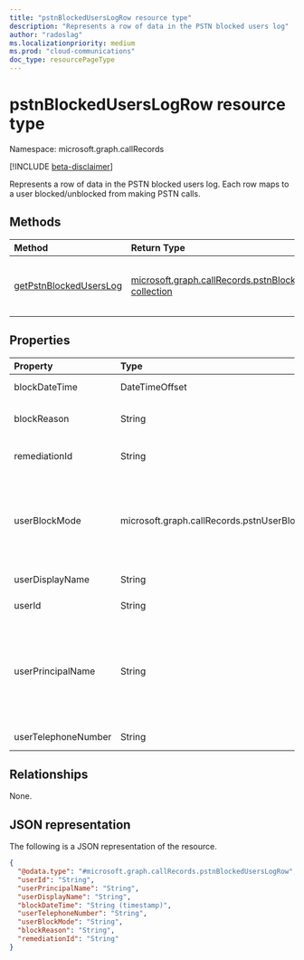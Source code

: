 ```yaml
---
title: "pstnBlockedUsersLogRow resource type"
description: "Represents a row of data in the PSTN blocked users log"
author: "radoslag"
ms.localizationpriority: medium
ms.prod: "cloud-communications"
doc_type: resourcePageType
---
```


# pstnBlockedUsersLogRow resource type

Namespace: microsoft.graph.callRecords

[!INCLUDE [beta-disclaimer](../../includes/beta-disclaimer.md)]

Represents a row of data in the PSTN blocked users log. Each row maps to a user blocked/unblocked from making PSTN calls.

## Methods

| Method       | Return Type | Description |
|:-------------|:------------|:------------|
| [getPstnBlockedUsersLog](../api/callrecords-callrecord-getpstnblockeduserslog.md) | [microsoft.graph.callRecords.pstnBlockedUsersLogRow collection](callrecords-pstnblockeduserslogrow.md) | Get log of users who are blocked/unblocked from making PSTN calls in Teams |

## Properties

|Property|Type|Description|
|:---|:---|:---|
|blockDateTime|DateTimeOffset|Block or unblock time|
|blockReason|String|Reason the user is blocked/unblocked from making calls|
|remediationId|String|ID of the blocking/unblocking action (GUID)|
|userBlockMode|microsoft.graph.callRecords.pstnUserBlockMode|Indicates whether the user is blocked or unblocked from making PSTN calls in Teams. The possible values are: `blocked`, `unblocked`, `unknownFutureValue`|
|userDisplayName|String|Display name of the user|
|userId|String|Blocked user's ID in Graph (GUID)|
|userPrincipalName|String|UserPrincipalName (sign-in name) in Azure Active Directory. This is usually the same as user's SIP Address, and can be same as user's e-mail address|
|userTelephoneNumber|String|User's blocked number ([E.164](https://en.wikipedia.org/wiki/E.164))|

## Relationships

None.

## JSON representation

The following is a JSON representation of the resource.
<!-- {
  "blockType": "resource",
  "@odata.type": "microsoft.graph.callRecords.pstnBlockedUsersLogRow"
}
-->
``` json
{
  "@odata.type": "#microsoft.graph.callRecords.pstnBlockedUsersLogRow",
  "userId": "String",
  "userPrincipalName": "String",
  "userDisplayName": "String",
  "blockDateTime": "String (timestamp)",
  "userTelephoneNumber": "String",
  "userBlockMode": "String",
  "blockReason": "String",
  "remediationId": "String"
}
```
